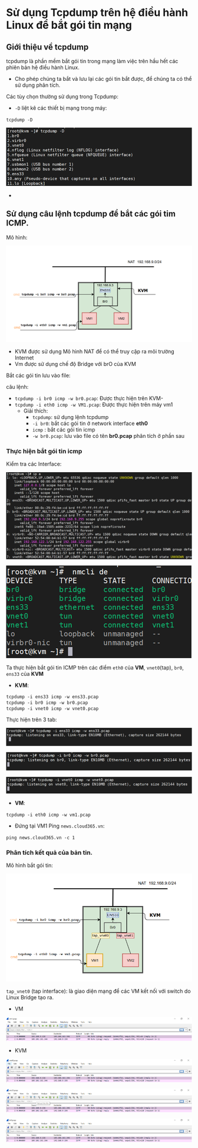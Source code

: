 # Sử dụng Tcpdump trên hệ điều hành Linux để bắt gói tin mạng
## Giới thiệu về tcpdump

tcpdump là phần mềm bắt gói tin trong mạng làm việc trên hầu hết các phiên bản hệ điều hành Linux.
* Cho phép chúng ta bắt và lưu lại các gói tin bắt được, để chúng ta có thể sử dụng phân tích.

Các tùy chọn thường sử dụng trong Tcpdump:

* `-D` liệt kê các thiết bị mạng trong máy:

`tcpdump -D`

![Huydv](../image/Screenshot_68.png)

* 

## Sử dụng câu lệnh tcpdump để bắt các gói tim ICMP.

Mô hình:

![Huydv](../image/Screenshot_69.png)

* KVM được sử dụng Mô hình NAT để có thể truy cập ra môi trường Internet
* Vm được sử dụng chế độ Bridge với brO của KVM

Bắt các gói tin lưu vào file:

câu lệnh:

* `tcpdump -i br0 icmp -w br0.pcap`: Được thực hiện trên KVM- 
* `tcpdump -i eth0 icmp -w VM1.pcap`: Được thực hiện trên máy vm1
    * Giải thích: 
        * `tcpdump`: sử dụng lệnh tcpdump
        * `-i br0`: bắt các gói tin ở network interface **eth0**
        * `icmp` : bắt các gói tin icmp
        * `-w br0.pcap`: lưu vào file có tên **br0.pcap** phân tích ở phần sau

### Thực hiện bắt gói tin icmp
Kiểm tra các Interface:

![Huydv](../image/Screenshot_70.png)


![Huydv](../image/Screenshot_71.png)


Ta thực hiện bắt gói tin ICMP trên các điểm `eth0` của **VM**, `vnet0`(tap), `br0`, `ens33` của **KVM**

* **KVM**:
```
tcpdump -i ens33 icmp -w ens33.pcap
tcpdump -i br0 icmp -w br0.pcap
tcpdump -i vnet0 icmp -w vnet0.pcap
```

Thực hiện trên 3 tab:

![Huydv](../image/Screenshot_72.png)

![Huydv](../image/Screenshot_73.png)

![Huydv](../image/Screenshot_74.png)

* **VM**:

`tcpdump -i eth0 icmp -w vm1.pcap`

* Đứng tại VM1 Ping `news.cloud365.vn`: 

`ping news.cloud365.vn -c 1`

### Phân tích kết quả của bản tin.

Mô hình bắt gói tin:

![Huydv](../image/Screenshot_79.png)

`tap_vnet0` (tap interface): là giao diện mạng để các VM kết nối với switch do Linux Bridge tạo ra.

* VM

![Huydv](../image/Screenshot_77.png)
* KVM

![Huydv](../image/Screenshot_78.png)

![Huydv](../image/Screenshot_75.png)

![Huydv](../image/Screenshot_76.png)


